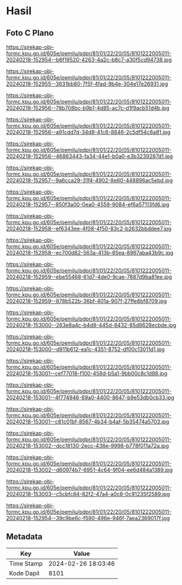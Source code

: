 # Hasil

## Foto C Plano

https://sirekap-obj-formc.kpu.go.id/605e/pemilu/pdpr/81/01/22/20/05/8101222005011-20240218-152954--b6f19520-4263-4a2c-b8c7-a30f5cd94738.jpg

https://sirekap-obj-formc.kpu.go.id/605e/pemilu/pdpr/81/01/22/20/05/8101222005011-20240218-152955--3631bb80-7f5f-4fad-9b4e-304e17e26931.jpg

https://sirekap-obj-formc.kpu.go.id/605e/pemilu/pdpr/81/01/22/20/05/8101222005011-20240218-152956--78b708bc-b9b1-4d85-ac7c-d1f9acb51d4b.jpg

https://sirekap-obj-formc.kpu.go.id/605e/pemilu/pdpr/81/01/22/20/05/8101222005011-20240218-152956--a91cdd7d-34d8-41c6-8846-2c5df54c6a81.jpg

https://sirekap-obj-formc.kpu.go.id/605e/pemilu/pdpr/81/01/22/20/05/8101222005011-20240218-152956--46863443-fa34-44e1-b0a0-e3b3239287d1.jpg

https://sirekap-obj-formc.kpu.go.id/605e/pemilu/pdpr/81/01/22/20/05/8101222005011-20240218-152957--9a6cca29-31f4-4902-8e60-448896ac5ebd.jpg

https://sirekap-obj-formc.kpu.go.id/605e/pemilu/pdpr/81/01/22/20/05/8101222005011-20240218-152957--850f3a00-0ea0-4559-9084-ef6a57113fd6.jpg

https://sirekap-obj-formc.kpu.go.id/605e/pemilu/pdpr/81/01/22/20/05/8101222005011-20240218-152958--ef6343ee-4f08-4f50-83c2-b2632bbddee7.jpg

https://sirekap-obj-formc.kpu.go.id/605e/pemilu/pdpr/81/01/22/20/05/8101222005011-20240218-152958--ec700d82-563a-413b-85ea-8967aba43b9c.jpg

https://sirekap-obj-formc.kpu.go.id/605e/pemilu/pdpr/81/01/22/20/05/8101222005011-20240218-152959--ebe55468-61d7-4de0-9cae-7887d9ba81ee.jpg

https://sirekap-obj-formc.kpu.go.id/605e/pemilu/pdpr/81/01/22/20/05/8101222005011-20240218-152959--878b522b-36bf-401a-907f-27ffe8bf8709.jpg

https://sirekap-obj-formc.kpu.go.id/605e/pemilu/pdpr/81/01/22/20/05/8101222005011-20240218-153000--263e8a4c-b4d8-445d-8432-85d8628ecbde.jpg

https://sirekap-obj-formc.kpu.go.id/605e/pemilu/pdpr/81/01/22/20/05/8101222005011-20240218-153000--d911b612-ea1c-4351-8752-df00c13011d1.jpg

https://sirekap-obj-formc.kpu.go.id/605e/pemilu/pdpr/81/01/22/20/05/8101222005011-20240218-153001--cef77018-f100-458d-b5a1-9bb00c8c1d88.jpg

https://sirekap-obj-formc.kpu.go.id/605e/pemilu/pdpr/81/01/22/20/05/8101222005011-20240218-153001--4f774946-69a0-4400-8647-b9e53db0cb33.jpg

https://sirekap-obj-formc.kpu.go.id/605e/pemilu/pdpr/81/01/22/20/05/8101222005011-20240218-153001--c81c01bf-8567-4b34-b4af-5b35474a5703.jpg

https://sirekap-obj-formc.kpu.go.id/605e/pemilu/pdpr/81/01/22/20/05/8101222005011-20240218-153002--dcc18130-2ecc-438e-9998-b778f011a72a.jpg

https://sirekap-obj-formc.kpu.go.id/605e/pemilu/pdpr/81/01/22/20/05/8101222005011-20240218-153002--d60974b7-6951-4c64-9f04-ee6d484a1389.jpg

https://sirekap-obj-formc.kpu.go.id/605e/pemilu/pdpr/81/01/22/20/05/8101222005011-20240218-153003--c5cbfc84-82f2-47a4-a0c8-0c91235f2589.jpg

https://sirekap-obj-formc.kpu.go.id/605e/pemilu/pdpr/81/01/22/20/05/8101222005011-20240218-152954--39c9be6c-f590-496e-946f-7aea2369017f.jpg


## Metadata

| Key        | Value               |
| ---------- | ------------------- |
| Time Stamp | 2024-02-26 18:03:46 |
| Kode Dapil | 8101                |



